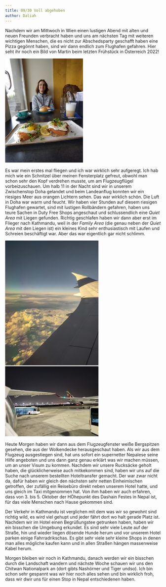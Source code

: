 ```yaml
---
title: 09/30 Voll abgehoben
author: Daliah
---
```


Nachdem wir am Mittwoch in Wien einen lustigen Abend mit alten und neuen Freunden verbracht haben und uns am nächsten Tag mit weiteren wichtigen Menschen, die es nicht zur Abschedsparty geschafft haben eine Pizza gegönnt haben, sind wir dann endlich zum Flughafen gefahren. Hier seht ihr noch ein Bild von Martin beim letzten Frühstück in Österreich 2022!

<img src="/assets/img/VIE.jpg" alt="Frühstück in Wien" width="50%">

Es war mein erstes mal fliegen und ich war wirklich sehr aufgeregt. Ich hab mich wie ein Schnitzel über meinen Fensterplatz gefreut, obwohl man schon sehr den Kopf verdrehen musste, um am Flugzeugflügel vorbeizuschauen. Um halb 11 in der Nacht sind wir in unserem Zwischenstop Doha gelandet und beim Landeanflug konnten wir ein riesiges Meer aus orangen Lichtern sehen. Das war wirklich schön. Die Luft in Doha war warm und feucht. Wir haben vier Stunden auf diesem riesigen Flughafen gewartet, sind mit lustigen Rollbändern gefahren, haben uns teure Sachen in Duty Free Shops angeschaut und schlussendlich eine <i>Quiet Area</i> mit Liegen gefunden. Richtig geschlafen haben wir dann aber erst im Flieger nach Kathmandu, weil in der <i>Family Area</i> (die genau neben der <i>Quiet Area</i> mit den Liegen ist) ein kleines Kind sehr enthusiastisch mit Laufen und Schreien beschäftigt war. Aber das war eigentlich gar nicht schlimm. 

<img src="/assets/img/Wolken1.jpg" alt="Wolken" width="60%">
<img src="/assets/img/DOH.jpg" alt="Doha Flughafen" width="60%">

Heute Morgen haben wir dann aus dem Flugzeugfenster weiße Bergspitzen gesehen, die aus der Wolkendecke herausgeschaut haben. Als wir aus dem Flugzeug ausgestiegen sind, hat uns sofort ein supernetter Nepalese seine Hilfe angeboten und uns dann ganz genau erklärt was wir machen müssen, um an unser Visum zu kommen. Nachdem wir unsere Rucksäcke geholt haben, die glücklicherweise auch mitkekommen sind, haben wir uns auf die Suche nach unserem bestellten Hoteltransfer gemacht. Der war zwar nicht da, dafür haben wir gleich den nächsten sehr netten Einheimischen getroffen, der zufällig ein Reisebüro direkt neben unserem Hotel hatte, und uns gleich im Taxi mitgenommen hat. Von ihm haben wir auch erfahren, dass von 3. bis 5. Oktober der HÖhepunkt des Dashain Festes in Nepal ist, für das viele Menschen nach Hause gekommen sind.

Der Verkehr in Kathmandu ist verglichen mit dem was wir so gewohnt sind richtig wild, es wird viel gehupt und jeder fährt dort wo halt gerade Platz ist. Nachdem wir im Hotel einen Begrüßungstee getrunken haben, haben wir ein bisschen die Umgebung erkundet. Es sind sehr viele Leute auf der Straße, hin und wieder liegen dösende Hunde herum und vor unserem Hotel parken einige Fahrradrikschas. Es gibt sehr viele sehr kleine Shops in denen man alles mögliche kaufen kann und in allen Straßen hängen massenweise Kabel herum.

Morgen bleiben wir noch in Kathmandu, danach werden wir ein bisschen durch die Landschaft wandern und nächste Woche schauen wir uns den Chitwan Nationalpark an (dort gibts Nashörner und Tiger undso). Ich bin schon sehr gespannt was wir hier noch alles sehen und bin wirklich froh, dass wir dwir uns für einen Stop in Nepal entschiedenen haben. 
